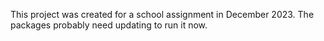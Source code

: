 This project was created for a school assignment in December 2023. The packages probably need updating to run it now.
